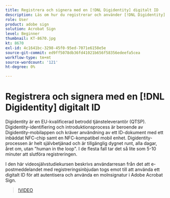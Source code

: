 ```yaml
---
title: Registrera och signera med en [!DNL Digidentity] digitalt ID
description: Läs om hur du registrerar och använder [!DNL Digidentity] elektroniskt ID med Acrobat Sign
role: User
product: adobe sign
solution: Acrobat Sign
level: Beginner
thumbnail: KT-8670.jpg
kt: 8670
exl-id: 4c1641bc-3298-45f0-95ed-7071e6158e5e
source-git-commit: ed9ff5078db36fd41021b656f58356edeefa5cea
workflow-type: tm+mt
source-wordcount: '121'
ht-degree: 0%

---
```


# Registrera och signera med en [!DNL Digidentity] digitalt ID

Digidentity är en EU-kvalificerad betrodd tjänsteleverantör (QTSP). Digidentity-identifiering och introduktionsprocess är beroende av Digidentity-mobilappen och kräver användning av ett ID-dokument med ett inbäddat NFC-chip samt en NFC-kompatibel mobil enhet. Digidentity-processen är helt självbetjänad och är tillgänglig dygnet runt, alla dagar, året om, utan &quot;human in the loop&quot;. I de flesta fall tar det så lite som 5-10 minuter att slutföra registreringen.

I den här videosjälvstudiekursen beskrivs användarresan från det att e-postmeddelandet med registreringsinbjudan togs emot till att använda ett digitalt ID för att autentisera och använda en molnsignatur i Adobe Acrobat Sign.

>[!VIDEO](https://video.tv.adobe.com/v/336991?hidetitle=true)
